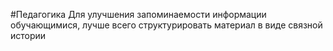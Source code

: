 #Педагогика
Для улучшения запоминаемости информации обучающимися, лучше всего структурировать материал в виде связной истории
